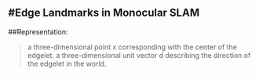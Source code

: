 #Edge Landmarks in Monocular SLAM
--------------
##Representation:
> a three-dimensional point x corresponding with the center of the edgelet.
> a three-dimensional unit vector d describing the direction of the edgelet in the world. 
